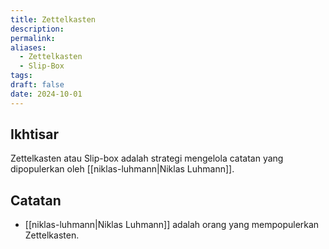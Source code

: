 ```yaml
---
title: Zettelkasten
description: 
permalink: 
aliases:
  - Zettelkasten
  - Slip-Box
tags: 
draft: false
date: 2024-10-01
---
```

## Ikhtisar
Zettelkasten atau Slip-box adalah strategi mengelola catatan yang dipopulerkan oleh [[niklas-luhmann|Niklas Luhmann]].

## Catatan
- [[niklas-luhmann|Niklas Luhmann]] adalah orang yang mempopulerkan Zettelkasten.